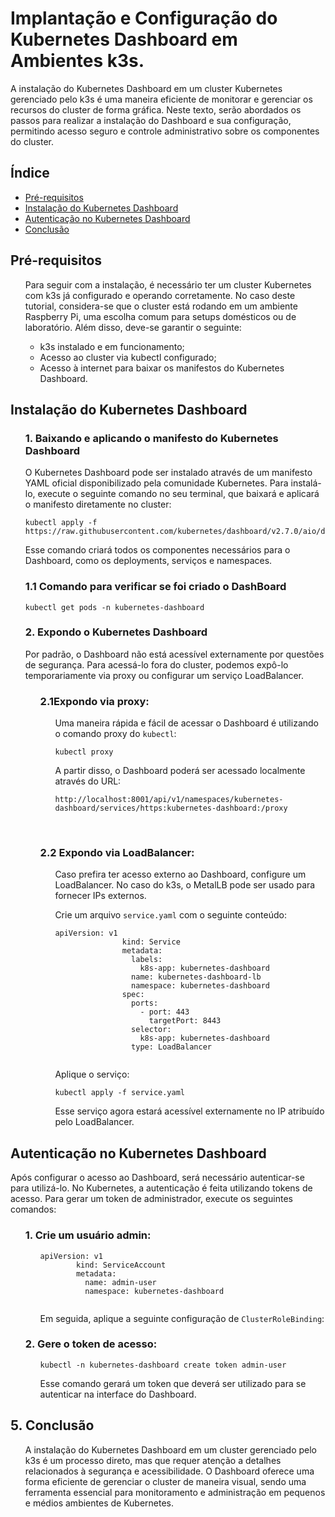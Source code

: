 <h1>Implantação e Configuração do Kubernetes Dashboard em Ambientes k3s.</h1>

<p>A instalação do Kubernetes Dashboard em um cluster Kubernetes gerenciado pelo k3s é uma maneira eficiente de monitorar e gerenciar os recursos do cluster de forma gráfica. Neste texto, serão abordados os passos para realizar a instalação do Dashboard e sua configuração, permitindo acesso seguro e controle administrativo sobre os componentes do cluster.</p>

<h2>Índice</h2>
<ul>
    <li><a href="#pré-requisitos">Pré-requisitos</a></li>
    <li><a href="#instalação_kubernetes_dashboard"> Instalação do Kubernetes Dashboard</a></li>
    <li><a href="#autenticacao_kubernetes_dashboard">Autenticação no Kubernetes Dashboard</a></li>
    <li><a href="#conclusao">Conclusão</a></li>   
</ul>

<h2 id="pré-requisitos">Pré-requisitos</h2>
<ol>
    <p>Para seguir com a instalação, é necessário ter um cluster Kubernetes com k3s já configurado e operando corretamente. No caso deste tutorial, considera-se que o cluster está rodando em um ambiente Raspberry Pi, uma escolha comum para setups      domésticos ou de laboratório. Além disso, deve-se garantir o seguinte:</p>
    <ul>
        <li>k3s instalado e em funcionamento;</li>
        <li>Acesso ao cluster via kubectl configurado;</li>
        <li>Acesso à internet para baixar os manifestos do Kubernetes Dashboard.</li>
    </ul>
</ol>

<h2 id="instalação_kubernetes_dashboard"> Instalação do Kubernetes Dashboard</h2>
<ol>
    <h3>1. Baixando e aplicando o manifesto do Kubernetes Dashboard</h3>
     <p>O Kubernetes Dashboard pode ser instalado através de um manifesto YAML oficial disponibilizado pela comunidade Kubernetes. Para instalá-lo, execute o seguinte comando no seu terminal, que baixará e aplicará o manifesto diretamente no 
         cluster:</p>
     <pre><code>kubectl apply -f https://raw.githubusercontent.com/kubernetes/dashboard/v2.7.0/aio/deploy/recommended.yaml</code></pre>
     <p>Esse comando criará todos os componentes necessários para o Dashboard, como os deployments, serviços e namespaces.</p>    
    <h3>1.1 Comando para verificar se foi criado o DashBoard</h3>
     <pre><code>kubectl get pods -n kubernetes-dashboard</code></pre>
    <h3>2. Expondo o Kubernetes Dashboard</h3>    
     <p>Por padrão, o Dashboard não está acessível externamente por questões de segurança. Para acessá-lo fora do cluster, podemos expô-lo temporariamente via proxy ou configurar um serviço LoadBalancer.</p>
  <ol>
        <h3>2.1Expondo via proxy:</h3>
            <ol>
                <p>Uma maneira rápida e fácil de acessar o Dashboard é utilizando o comando proxy do <code>kubectl</code>:</p>
                <pre><code>kubectl proxy</code></pre>
                <p>A partir disso, o Dashboard poderá ser acessado localmente através do URL:</p>
                 <pre><code>http://localhost:8001/api/v1/namespaces/kubernetes-dashboard/services/https:kubernetes-dashboard:/proxy</code></pre>
            </ol>
        <br>
        <h3>2.2 Expondo via LoadBalancer:</h3>
            <ol>
                <p>Caso prefira ter acesso externo ao Dashboard, configure um LoadBalancer. No caso do k3s, o MetalLB pode ser usado para fornecer IPs externos.</p>
                <p>Crie um arquivo <code>service.yaml</code> com o seguinte conteúdo:</p>    
               <pre><code>apiVersion: v1
               kind: Service
               metadata:
                 labels:
                   k8s-app: kubernetes-dashboard
                 name: kubernetes-dashboard-lb
                 namespace: kubernetes-dashboard
               spec:
                 ports:
                   - port: 443
                     targetPort: 8443
                 selector:
                   k8s-app: kubernetes-dashboard
                 type: LoadBalancer
               </code></pre>    
            <p>Aplique o serviço:</p>
            <pre><code>kubectl apply -f service.yaml</code></pre>    
            <p>Esse serviço agora estará acessível externamente no IP atribuído pelo LoadBalancer.</p>
           </ol>
  </ol>  
</ol>

<h2 id="autenticacao_kubernetes_dashboard">Autenticação no Kubernetes Dashboard</h2>

<p>Após configurar o acesso ao Dashboard, será necessário autenticar-se para utilizá-lo. No Kubernetes, a autenticação é feita utilizando tokens de acesso. Para gerar um token de administrador, execute os seguintes comandos:</p>
<ol>
    <h3>1. Crie um usuário admin:</h3>
    <ol>
        <pre><code>apiVersion: v1
        kind: ServiceAccount
        metadata:
          name: admin-user
          namespace: kubernetes-dashboard
        </code></pre>    
       <p>Em seguida, aplique a seguinte configuração de <code>ClusterRoleBinding</code>:</p>
    </ol>
    <h3>2. Gere o token de acesso:</h3>
    <ol>
        <pre><code>kubectl -n kubernetes-dashboard create token admin-user</code></pre>
        <p>Esse comando gerará um token que deverá ser utilizado para se autenticar na interface do Dashboard.</p>
    </ol>
</ol>

<h2 id="conclusao">5. Conclusão</h2>
<ol>
    <p>A instalação do Kubernetes Dashboard em um cluster gerenciado pelo k3s é um processo direto, mas que requer atenção a detalhes relacionados à segurança e acessibilidade. O Dashboard oferece uma           forma eficiente de gerenciar o cluster de maneira visual, sendo uma ferramenta essencial para monitoramento e administração em pequenos e médios ambientes de Kubernetes.</p>
</ol>
